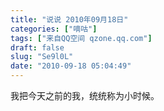 ```yaml
---
title: "说说 2010年09月18日"
categories: ["嘀咕"]
tags: ["来自QQ空间 qzone.qq.com"]
draft: false
slug: "Se9l0L"
date: "2010-09-18 05:04:49"
---
```


我把今天之前的我，统统称为小时候。
